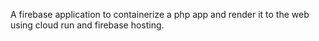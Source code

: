 A firebase application to containerize a php app and render it to the web using cloud run and firebase hosting.